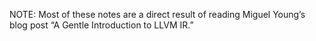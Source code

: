 NOTE: Most of these notes are a direct result of reading Miguel Young’s blog post “A Gentle Introduction to LLVM IR.”
